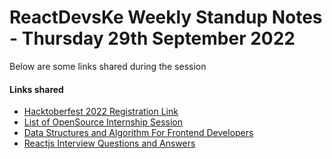 # ReactDevsKe Weekly Standup Notes - Thursday 29th September 2022

Below are some links shared during the session



#### Links shared
- [Hacktoberfest 2022 Registration Link](https://hacktoberfest.com/)
- [List of OpenSource Internship Session](https://github.com/deepanshu1422/List-Of-Open-Source-Internships-Programs)
- [Data Structures and Algorithm For Frontend Developers](https://www.youtube.com/watch?v=s7IYlm22U9k)
- [Reactjs Interview Questions and Answers](https://github.com/AtoarRahman/React-Interview-Questions-Answers)
